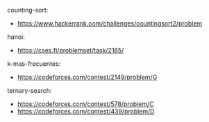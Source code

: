 counting-sort:
- https://www.hackerrank.com/challenges/countingsort2/problem

hanoi:
- https://cses.fi/problemset/task/2165/

k-mas-frecuentes:
- https://codeforces.com/contest/2149/problem/G 

ternary-search:
- https://codeforces.com/contest/578/problem/C
- https://codeforces.com/contest/439/problem/D